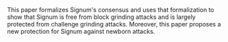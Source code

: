 This paper formalizes Signum's consensus and uses that formalization
to show that Signum is free from block grinding attacks and is largely
protected from challenge grinding attacks. Moreover, this paper proposes
a new protection for Signum against newborn attacks.
